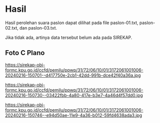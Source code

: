 # Hasil

Hasil perolehan suara paslon dapat dilihat pada file paslon-01.txt, paslon-02.txt, dan paslon-03.txt.

Jika tidak ada, artinya data tersebut belum ada pada SIREKAP.

## Foto C Plano

https://sirekap-obj-formc.kpu.go.id/ccfd/pemilu/ppwp/31/72/06/10/01/3172061001006-20240216-150701--d417750e-2cb1-42dd-991b-dce42f40a36a.jpg

https://sirekap-obj-formc.kpu.go.id/ccfd/pemilu/ppwp/31/72/06/10/01/3172061001006-20240216-150730--03422fbb-4a80-417e-b3e7-4a46d4f57dd0.jpg

https://sirekap-obj-formc.kpu.go.id/ccfd/pemilu/ppwp/31/72/06/10/01/3172061001006-20240216-150746--e94d50ae-11e9-4a36-b012-59fd4638ada3.jpg
